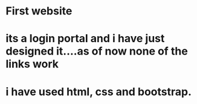 # First website
# its a login portal and i have just designed it....as of now none of the links work
# i have used html, css and bootstrap.
